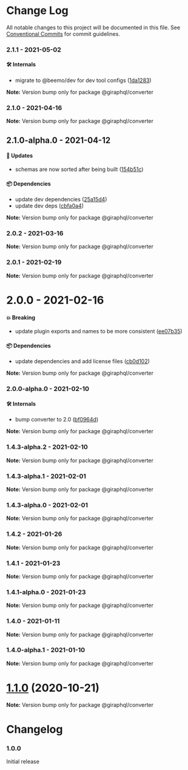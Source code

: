 # Change Log

All notable changes to this project will be documented in this file.
See [Conventional Commits](https://conventionalcommits.org) for commit guidelines.

### 2.1.1 - 2021-05-02

#### 🛠 Internals

- migrate to @beemo/dev for dev tool configs ([1da1283](https://github.com/hayes/giraphql/commit/1da1283))

**Note:** Version bump only for package @giraphql/converter





### 2.1.0 - 2021-04-16

**Note:** Version bump only for package @giraphql/converter





## 2.1.0-alpha.0 - 2021-04-12

#### 🚀 Updates

- schemas are now sorted after being built ([154b51c](https://github.com/hayes/giraphql/commit/154b51c))

#### 📦 Dependencies

- update dev dependencies ([25a15d4](https://github.com/hayes/giraphql/commit/25a15d4))
- update dev deps ([cbfa0a4](https://github.com/hayes/giraphql/commit/cbfa0a4))

**Note:** Version bump only for package @giraphql/converter





### 2.0.2 - 2021-03-16

**Note:** Version bump only for package @giraphql/converter





### 2.0.1 - 2021-02-19

**Note:** Version bump only for package @giraphql/converter





# 2.0.0 - 2021-02-16

#### 💥 Breaking

- update plugin exports and names to be more consistent ([ee07b35](https://github.com/hayes/giraphql/commit/ee07b35))

#### 📦 Dependencies

- update dependencies and add license files ([cb0d102](https://github.com/hayes/giraphql/commit/cb0d102))

**Note:** Version bump only for package @giraphql/converter





### 2.0.0-alpha.0 - 2021-02-10

#### 🛠 Internals

- bump converter to 2.0 ([bf0964d](https://github.com/hayes/giraphql/commit/bf0964d))

**Note:** Version bump only for package @giraphql/converter





### 1.4.3-alpha.2 - 2021-02-10

**Note:** Version bump only for package @giraphql/converter





### 1.4.3-alpha.1 - 2021-02-01

**Note:** Version bump only for package @giraphql/converter





### 1.4.3-alpha.0 - 2021-02-01

**Note:** Version bump only for package @giraphql/converter





### 1.4.2 - 2021-01-26

**Note:** Version bump only for package @giraphql/converter





### 1.4.1 - 2021-01-23

**Note:** Version bump only for package @giraphql/converter





### 1.4.1-alpha.0 - 2021-01-23

**Note:** Version bump only for package @giraphql/converter





### 1.4.0 - 2021-01-11

**Note:** Version bump only for package @giraphql/converter





### 1.4.0-alpha.1 - 2021-01-10

**Note:** Version bump only for package @giraphql/converter





# [1.1.0](https://github.com/hayes/giraphql/compare/@giraphql/converter@1.1.0-alpha.0...@giraphql/converter@1.1.0) (2020-10-21)

**Note:** Version bump only for package @giraphql/converter





# Changelog

### 1.0.0

Initial release

